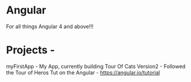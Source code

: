 # Angular
For all things Angular 4 and above!!!


# Projects -

myFirstApp - My App, currently building
Tour Of Cats Version2 - Followed the Tour of Heros Tut on the Angular - https://angular.io/tutorial
